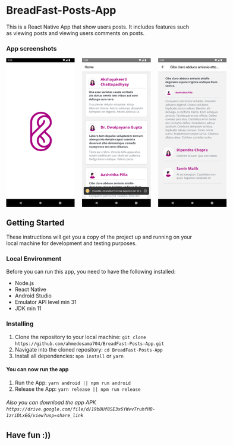 # BreadFast-Posts-App
This is a React Native App that show users posts. It includes features such as viewing posts and viewing users comments on posts.

### App screenshots  
<div style="display:flex; gap:20px">
<img src="/repoScreenshots/splash_screen.png"  height="400" />
<img src="/repoScreenshots/home_screen.png"  height="400" />
<img src="/repoScreenshots/postDetails_screen.png"  height="400" />
 </div>
 
## Getting Started

These instructions will get you a copy of the project up and running on your local machine for development and testing purposes. 

### Local Environment 

Before you can run this app, you need to have the following installed: 
* Node.js
* React Native
* Android Studio 
* Emulator API level min 31
* JDK min 11


### Installing 
1. Clone the repository to your local machine: `git clone https://github.com/ahmedosama704/BreadFast-Posts-App.git` 
2. Navigate into the cloned repository: `cd BreadFast-Posts-App` 
3. Install all dependencies: `npm install` or `yarn` 

#### You can now run the app
1. Run the App: `yarn android || npm run android`
2. Release the App: `yarn release || npm run release` 

###### Also you can download the app APK `https://drive.google.com/file/d/19b8Uf8SE3x6YWvvTruhfHB-1zriDLxEG/view?usp=share_link`

## Have fun :)) 
